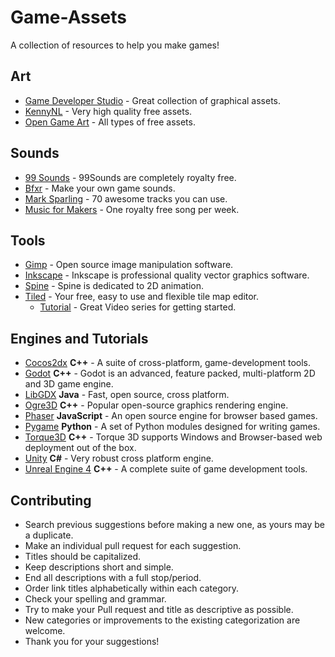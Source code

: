 # Game-Assets
A collection of resources to help you make games!

## Art

* [Game Developer Studio](http://www.gamedeveloperstudio.com/index.php) - Great collection of graphical assets.
* [KennyNL](http://www.kenney.nl/) - Very high quality free assets.
* [Open Game Art](http://opengameart.org/) - All types of free assets.

## Sounds

* [99 Sounds](http://99sounds.org/free-sound-effects/) - 99Sounds are completely royalty free.
* [Bfxr](http://www.bfxr.net/) - Make your own game sounds.
* [Mark Sparling](http://marksparling.com/) - 70 awesome tracks you can use.
* [Music for Makers](http://musicformakers.com/) - One royalty free song per week.

## Tools

* [Gimp](https://www.gimp.org/) - Open source image manipulation software.
* [Inkscape](https://inkscape.org/en/) - Inkscape is professional quality vector graphics software.
* [Spine](http://esotericsoftware.com/) - Spine is dedicated to 2D animation.
* [Tiled](http://www.mapeditor.org/) - Your free, easy to use and flexible tile map editor.
  * [Tutorial](http://www.gamefromscratch.com/post/2015/10/14/Tiled-Map-Editor-Tutorial-Series.aspx) - Great Video series for getting started.

## Engines and Tutorials

* [Cocos2dx](http://www.cocos2d-x.org/) **C++** - A suite of cross-platform, game-development tools.
* [Godot](http://www.godotengine.org/projects/godot-engine) **C++** - Godot is an advanced, feature packed, multi-platform 2D and 3D game engine.
* [LibGDX](https://libgdx.badlogicgames.com/) **Java** - Fast, open source, cross platform.
* [Ogre3D](http://www.ogre3d.org/) **C++** - Popular open-source graphics rendering engine.
* [Phaser](http://phaser.io/) **JavaScript** - An open source engine for browser based games.
* [Pygame](http://pygame.org/hifi.html) **Python** - A set of Python modules designed for writing games.
* [Torque3D](http://www.garagegames.com/products/torque-3d) **C++** - Torque 3D supports Windows and Browser-based web deployment out of the box.
* [Unity](https://unity3d.com/) **C#** - Very robust cross platform engine.
* [Unreal Engine 4](https://www.unrealengine.com/what-is-unreal-engine-4) **C++** - A complete suite of game development tools.

## Contributing

* Search previous suggestions before making a new one, as yours may be a
duplicate.
* Make an individual pull request for each suggestion.
* Titles should be capitalized.
* Keep descriptions short and simple.
* End all descriptions with a full stop/period.
* Order link titles alphabetically within each category.
* Check your spelling and grammar.
* Try to make your Pull request and title as descriptive as possible.
* New categories or improvements to the existing categorization are welcome.
* Thank you for your suggestions!
